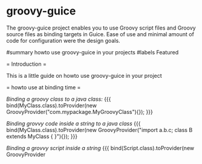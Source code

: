 # groovy-guice
The groovy-guice project enables you to use Groovy script files and Groovy source files as binding targets in Guice. Ease of use and minimal amount of code for configuration were the design goals.

#summary howto use groovy-guice in your projects
#labels Featured

= Introduction =

This is a little guide on howto use groovy-guice in your project


= howto use at binding time =

*Binding a groovy class to a java class:*
{{{
bind(MyClass.class).toProvider(new GroovyProvider<MyClass>("com.mypackage.MyGroovyClass"){});
}}}

*Binding grovvy code inside a string to a java class*
{{{
bind(MyClass.class).toProvider(new GroovyProvider<MyClass>("import a.b.c; class B extends MyClass { }"){});
}}}

*Binding a grovvy script inside a string*
{{{
bind(Script.class).toProvider(new GroovyProvider<Script>("println('groovy hello'); 'groovy'"){});
}}}

*Binding a grovvy script from a file*
{{{
bind(Script.class).toProvider(new GroovyProvider<Script>("/path/to/TestScript.groovy"){});
}}}

*Binding a java interface to a groovy class with dynamic recompilation @ 5sec interval*
{{{
binder.bind(TestInterface.class).toProvider(new GroovyProvider<TestInterface>("TestClass", true){});
}}}

*Binding a java interface to a groovy class with dynamic recompilation using a custom interval*
{{{
binder.bind(TestInterface.class).toProvider(new GroovyProvider<TestInterface>("TestClass", 5, TimeUnit.MINUTES){});
}}}

Manual Recompilation will work automatically(if enabled at module installation time) each time, a new instance is returned by its Provider. E.g. explicitly calling `Provider.get()` or `Provider.get()` is called by Guice for provisioning another class.

*Please note: whether a groovy source file or not was changed, `Provider.get()` will always return a new instance!*
 
Perhaps, this will change in future releases. 

= howto use at module installation time =

*minimal configuration*
{{{
Module rewrittenModule = GroovyGuice
        .createModule()
        .build();
}}}

*minimal configuration, if only, at least one, script files will be used*
{{{
Module rewrittenModule = GroovyGuice
            .createModule()
            .bindScript("println('groovy hello'); 'groovy'")
            .build();
}}}

*minimal configuration, if deployed in an OSGi environment without peaberry*
{{{
Module groovyModule = GroovyGuice.createModule()
                .forBundle(context.getBundle())
                .addClasspath(System.getProperty("GroovyOsgiSrcPath") == null ? System.getenv("GroovyOsgiSrcPath") : System.getProperty("GroovyOsgiSrcPath"))
                .build();
}}}
If you use peaberry, calling `.forBundle(context.getBundle())` will be optional!

*minimal configuration with loading Modules written in Groovy*
{{{
Module groovyModule = GroovyGuice.createWithGroovyModules("org.somewhat.GroovyModule")
                .addClasspath(System.getProperty("GroovyOsgiSrcPath") == null ? System.getenv("GroovyOsgiSrcPath") : System.getProperty("GroovyOsgiSrcPath"))
                .build();
}}}

The given Modules must be on the given classpath.

=last, but not least=

  * You can find more examples at http://code.google.com/p/groovy-guice/source/browse/tags/groovy-guice-0.4.0/src/test/java/de/indisopht/guice/groovy/utest/spi/SPIIntegrationTest.java
  * The source code for a basic groovy-guice usage in an OSGi environment together with peaberry can be found at http://code.google.com/p/groovy-guice/source/browse/#svn/var/groovyOsgi
  * A complete OSGi installation together with a little example can be downloaded from the Downloads section
  * When you're running groovy-guice on OSGi platform, please don't use groovy 1.6.1 , 1.6.2 or 1.6.3, because of a bug in these versions.

#summary how to set up MANIFEST.MF for OSGi

= Introduction =

If you want to use groovy-guice in an OSGi environment, the
`META-INF/MANIFEST.MF` has to be setup correctly.


= MANIFEST.MF =

The following shows the `MANIFEST.MF` of the groovyGuice example:

{{{
Manifest-Version: 1.0
Export-Package: de.indisopht.serviceProvider.osgi;uses:="org.apache.lo
 g4j,de.indisopht.guice.groovy.spi,org.osgi.framework,org.ops4j.peaber
 ry,com.google.inject.name,com.google.inject.binder,de.indisopht.servi
 ceProvider,com.google.inject",de.indisopht.serviceProvider,de.indisop
 ht.groovy
Built-By: rapper
Tool: Bnd-0.0.255
Bundle-Name: ServiceProvider
Created-By: Apache Maven Bundle Plugin
DynamicImport-Package: de.indisopht.groovy.*,groovy.*,org.codehaus.*
Build-Jdk: 1.6.0_11
Bundle-Version: 1.0.0
Bnd-LastModified: 1229810649715
Bundle-Activator: de.indisopht.serviceProvider.osgi.Activator
Bundle-ManifestVersion: 2
Bundle-Description: provides groovy services
Bundle-SymbolicName: de.indisopht.serviceProvider
Import-Package: com.google.inject,com.google.inject.binder,com.google.
 inject.name,de.indisopht.guice.groovy.spi,de.indisopht.serviceProvide
 r,de.indisopht.serviceProvider.osgi,org.apache.log4j,org.ops4j.peaber
 ry,org.osgi.framework
Originally-Created-By: Apache Maven Bundle Plugin
}}}

The static part is as expected and all OSGi-dependencies for dynamically
loaded groovy source files must be configured in `DynamicImport-Package`.
If you add it to `Import-Package`, it won't work until the dependencies are
needed at bundle installation time.

#summary Example policy file
#labels Phase-Support

= Introduction =

This shows an example policy file, which is used for testing 
in this project. You can use this as a base for your
own policy files. For more informations, please have a look at http://docs.codehaus.org/display/GROOVY/Security


 Please note, that the policy provided by GroovyCodeBase
 only applies to Groovy scripts.
 = =
 Security rules are always applied to already compiled groovy files by Java(tm) runtime.


= Details =
Save the following in a file (e.g. called "groovy.policy"):
{{{
/* this codeBase will be applied to groovy scripts */
grant codeBase "file:/serverCodeBase/restrictedClient" {
  permission java.util.PropertyPermission "file.encoding", "read";
};

/* these permissions are applied to all class files and are needed */
/* for running TestCase in eclipse and maven2 */
/* these permissions are applied to all class files and are needed */
/* for running TestCase in eclipse and maven2 */
grant {
  permission java.lang.RuntimePermission "accessDeclaredMembers";
  permission java.io.FilePermission "<<ALL FILES>>", "read, write";
  permission java.util.logging.LoggingPermission "control";
  permission java.lang.RuntimePermission "setSecurityManager";
  permission java.lang.reflect.ReflectPermission "suppressAccessChecks";
  permission java.util.PropertyPermission "cglib.debugLocation", "read";
  permission java.lang.RuntimePermission "getProtectionDomain";
  permission java.util.PropertyPermission "guice.allow.nulls.bad.bad.bad", "read";
  permission java.lang.RuntimePermission "createClassLoader";
  permission groovy.security.GroovyCodeSourcePermission "/groovy/script";
  permission java.util.PropertyPermission "ANTLR_DO_NOT_EXIT", "read";
  permission java.util.PropertyPermission "ANTLR_USE_DIRECT_CLASS_LOADING", "read";
  permission java.util.PropertyPermission "groovyjarjarantlr.ast", "read";
  permission java.util.PropertyPermission "groovy.ast", "read";
  permission java.lang.RuntimePermission "setContextClassLoader";
};
}}}
Announce the codebase to groovy-guice:
{{{
GroovyGuice.....useCodeBase("/serverCodeBase/restrictedClient").....build();
}}}
Finally, you can enable SecurityManager at runtime:
{{{
System.setProperty("java.security.policy", "/path/to/groovy.policy");
System.setSecurityManager(new SecurityManager());
}}}
Or you use commandline parameters instead:
 * -Djava.security.Manager
 * -Djava.security.manager -Djava.security.policy=/path/to/groovy.policy
 * -Djava.security.manager -Djava.security.policy==/path/to/groovy.policy

#summary description of maven2Repository
#labels Featured

= Maven2 Repository =

All releases since version 0.3.0 can also be downloaded by
using the maven2 repository of groovy-guice.


= pom.xml =

add to your pom.xml the following lines:
{{{
<repositories>
.
.
.
  <repository>
    <id>groovy-guice-maven2-repository</id>
    <name>Groovy-Guice Maven2 Repository</name>
    <url>http://groovy-guice.googlecode.com/svn/maven2/repo/</url>
    <snapshots><enabled>false</enabled></snapshots>
    <releases><enabled>true</enabled></releases>
  </repository>
.
.
.
</repositories>
<dependencies>
.
.
.
  <dependency>
    <groupId>de.indisopht</groupId>
    <artifactId>groovy-guice</artifactId>
    <version>0.3.0</version>
  </dependency>
.
.
.
</dependencies>
}}}

#summary Frequently Asked Questions

= FAQ =

Add your content here.


= Frequently Asked Questions =

nothing so far
